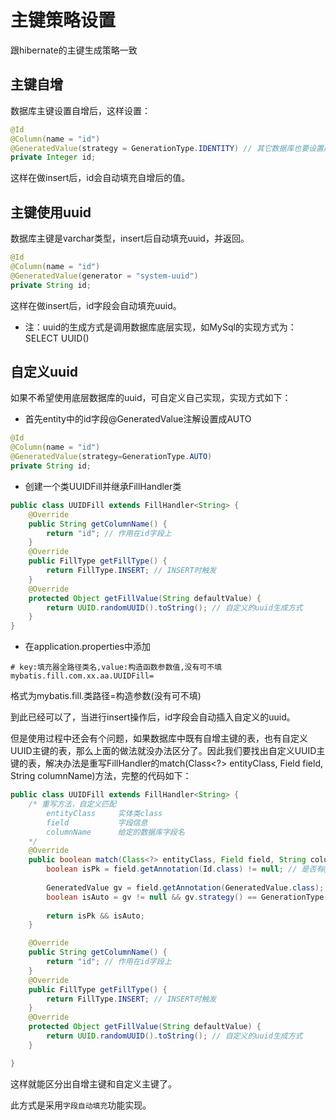# 主键策略设置

跟hibernate的主键生成策略一致

## 主键自增

数据库主键设置自增后，这样设置：
```java
@Id
@Column(name = "id")
@GeneratedValue(strategy = GenerationType.IDENTITY) // 其它数据库也要设置成GenerationType.IDENTITY，只要是自增
private Integer id;
```
这样在做insert后，id会自动填充自增后的值。

## 主键使用uuid

数据库主键是varchar类型，insert后自动填充uuid，并返回。
```java
@Id
@Column(name = "id")
@GeneratedValue(generator = "system-uuid")
private String id;
```
这样在做insert后，id字段会自动填充uuid。

- 注：uuid的生成方式是调用数据库底层实现，如MySql的实现方式为： SELECT UUID()

## 自定义uuid
如果不希望使用底层数据库的uuid，可自定义自己实现，实现方式如下：

- 首先entity中的id字段@GeneratedValue注解设置成AUTO

```java
@Id
@Column(name = "id")
@GeneratedValue(strategy=GenerationType.AUTO)
private String id;
```

- 创建一个类UUIDFill并继承FillHandler类

```java
public class UUIDFill extends FillHandler<String> {
	@Override
	public String getColumnName() {
		return "id"; // 作用在id字段上
	}
	@Override
	public FillType getFillType() {
		return FillType.INSERT; // INSERT时触发
	}
	@Override
	protected Object getFillValue(String defaultValue) {
		return UUID.randomUUID().toString(); // 自定义的uuid生成方式
	}
}
```

-  在application.properties中添加

```
# key:填充器全路径类名,value:构造函数参数值,没有可不填
mybatis.fill.com.xx.aa.UUIDFill=
```
格式为mybatis.fill.类路径=构造参数(没有可不填)

到此已经可以了，当进行insert操作后，id字段会自动插入自定义的uuid。

 但是使用过程中还会有个问题，如果数据库中既有自增主键的表，也有自定义UUID主键的表，那么上面的做法就没办法区分了。因此我们要找出自定义UUID主键的表，解决办法是重写FillHandler的match(Class<?> entityClass, Field field, String columnName)方法，完整的代码如下：

```java
public class UUIDFill extends FillHandler<String> {
    /* 重写方法，自定义匹配
        entityClass     实体类class
        field           字段信息
        columnName      给定的数据库字段名
    */
    @Override
    public boolean match(Class<?> entityClass, Field field, String columnName) {
        boolean isPk = field.getAnnotation(Id.class) != null; // 是否有@Id注解
        
        GeneratedValue gv = field.getAnnotation(GeneratedValue.class);
        boolean isAuto = gv != null && gv.strategy() == GenerationType.AUTO; // 是否有@GeneratedValue注解，并且策略是AUTO
        
        return isPk && isAuto;
    }

    @Override
    public String getColumnName() {
        return "id"; // 作用在id字段上
    }
    @Override
    public FillType getFillType() {
        return FillType.INSERT; // INSERT时触发
    }
    @Override
    protected Object getFillValue(String defaultValue) {
        return UUID.randomUUID().toString(); // 自定义的uuid生成方式
    }

}
```

这样就能区分出自增主键和自定义主键了。

此方式是采用`字段自动填充`功能实现。
